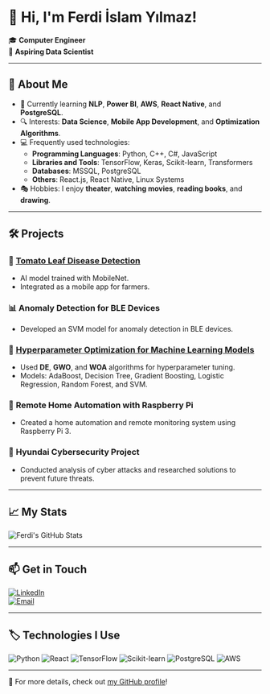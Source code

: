 # 👋 Hi, I'm Ferdi İslam Yılmaz!

🎓 **Computer Engineer**  
🌟 **Aspiring Data Scientist**  

---

## 🚀 About Me

- 🌱 Currently learning **NLP**, **Power BI**, **AWS**, **React Native**, and **PostgreSQL**.
- 🔍 Interests: **Data Science**, **Mobile App Development**, and **Optimization Algorithms**.
- 💻 Frequently used technologies: 
  - **Programming Languages**: Python, C++, C#, JavaScript
  - **Libraries and Tools**: TensorFlow, Keras, Scikit-learn, Transformers
  - **Databases**: MSSQL, PostgreSQL
  - **Others**: React.js, React Native, Linux Systems
- 🎭 Hobbies: I enjoy **theater**, **watching movies**, **reading books**, and **drawing**.

---

## 🛠️ Projects

### 🌱 [Tomato Leaf Disease Detection](https://github.com/ferdiYilmaz41/tomato-disease-detection-model)
- AI model trained with MobileNet.
- Integrated as a mobile app for farmers.

### 📊 **Anomaly Detection for BLE Devices**
- Developed an SVM model for anomaly detection in BLE devices.

### 🤖 [Hyperparameter Optimization for Machine Learning Models](https://github.com/ferdiYilmaz41/ML-parameters-optimization)
- Used **DE**, **GWO**, and **WOA** algorithms for hyperparameter tuning.
- Models: AdaBoost, Decision Tree, Gradient Boosting, Logistic Regression, Random Forest, and SVM.

### 🏡 **Remote Home Automation with Raspberry Pi**
- Created a home automation and remote monitoring system using Raspberry Pi 3.

### 🔐 **Hyundai Cybersecurity Project**
- Conducted analysis of cyber attacks and researched solutions to prevent future threats.

---

## 📈 My Stats

![Ferdi's GitHub Stats](https://github-readme-stats.vercel.app/api?username=ferdiYilmaz41&show_icons=true&theme=radical)

---

## 📫 Get in Touch

[![LinkedIn](https://img.shields.io/badge/LinkedIn-Ferdi%20Islam%20Yilmaz-blue?style=flat&logo=linkedin)](https://www.linkedin.com/in/yilmaz-ferdi/)  
[![Email](https://img.shields.io/badge/Email-yilmaz.ferdiislam@gmail.com-red?style=flat&logo=gmail)](mailto:yilmaz.ferdiislam@gmail.com)

---

## 🏷️ Technologies I Use

![Python](https://img.shields.io/badge/Python-3776AB?style=for-the-badge&logo=python&logoColor=white)
![React](https://img.shields.io/badge/React-20232A?style=for-the-badge&logo=react&logoColor=61DAFB)
![TensorFlow](https://img.shields.io/badge/TensorFlow-FF6F00?style=for-the-badge&logo=tensorflow&logoColor=white)
![Scikit-learn](https://img.shields.io/badge/Scikit--learn-F7931E?style=for-the-badge&logo=scikit-learn&logoColor=white)
![PostgreSQL](https://img.shields.io/badge/PostgreSQL-336791?style=for-the-badge&logo=postgresql&logoColor=white)
![AWS](https://img.shields.io/badge/AWS-232F3E?style=for-the-badge&logo=amazon-aws&logoColor=white)

---

👀 For more details, check out [my GitHub profile](https://github.com/ferdiYilmaz41)!

